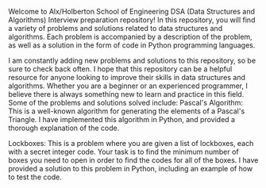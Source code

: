 Welcome to Alx/Holberton School of Engineering DSA (Data Structures and Algorithms) Interview preparation repository!
In this repository, you will find a variety of problems and solutions related to data structures and algorithms. Each problem is accompanied by a description of the problem, as well as a solution in the form of code in Python programming languages.

I am constantly adding new problems and solutions to this repository, so be sure to check back often.
I hope that this repository can be a helpful resource for anyone looking to improve their skills in data structures and algorithms. Whether you are a beginner or an experienced programmer, I believe there is always something new to learn and practice in this field.
Some of the problems and solutions solved include:
Pascal's Algorithm: This is a well-known algorithm for generating the elements of a Pascal's Triangle. I have implemented this algorithm in Python, and provided a thorough explanation of the code.

Lockboxes: This is a problem where you are given a list of lockboxes, each with a secret integer code. Your task is to find the minimum number of boxes you need to open in order to find the codes for all of the boxes. I have provided a solution to this problem in Python, including an example of how to test the code.

